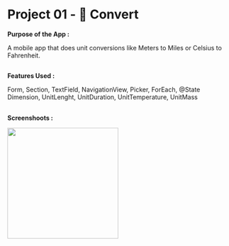 # Project 01 - 📏 Convert

**Purpose of the App :**

A mobile app that does unit conversions like Meters to Miles or Celsius to Fahrenheit.

##

**Features Used :**

Form, Section, TextField, NavigationView, Picker, ForEach, @State
Dimension, UnitLenght, UnitDuration, UnitTemperature, UnitMass

##

**Screenshoots :**

<img src="screenshot/screenshot1.gif" width="250"/>

